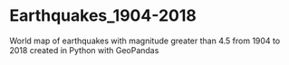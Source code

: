 # Earthquakes_1904-2018
World map of earthquakes with magnitude greater than 4.5 from 1904 to 2018 created in Python with GeoPandas
